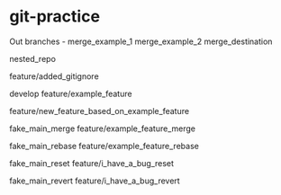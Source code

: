 # git-practice
Out branches - 
merge_example_1
merge_example_2
merge_destination

nested_repo

feature/added_gitignore

develop
feature/example_feature

feature/new_feature_based_on_example_feature

fake_main_merge
feature/example_feature_merge

fake_main_rebase
feature/example_feature_rebase


fake_main_reset
feature/i_have_a_bug_reset

fake_main_revert
feature/i_have_a_bug_revert


